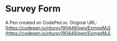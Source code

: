 # Survey Form

A Pen created on CodePen.io. Original URL: [https://codepen.io/rituroy190449/pen/ExmggMJ](https://codepen.io/rituroy190449/pen/ExmggMJ).


